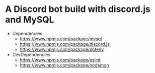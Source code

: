# A Discord bot build with discord.js and MySQL

- Dependencies
  - https://www.npmjs.com/package/mysql
  - https://www.npmjs.com/package/discord.js
  - https://www.npmjs.com/package/dotenv
- DevDependencies
  - https://www.npmjs.com/package/eslint
  - https://www.npmjs.com/package/nodemon
